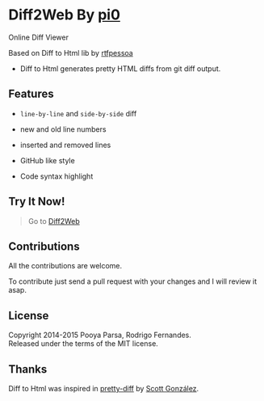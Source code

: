 # Diff2Web By [pi0](https://github.com/pi0)
Online Diff Viewer

Based on Diff to Html lib by [rtfpessoa](https://github.com/rtfpessoa)
- Diff to Html generates pretty HTML diffs from git diff output.

## Features

* `line-by-line` and `side-by-side` diff

* new and old line numbers

* inserted and removed lines

* GitHub like style

* Code syntax highlight

## Try It Now!

> Go to [Diff2Web](http://pi0.github.io/diff2web/)

## Contributions

All the contributions are welcome.

To contribute just send a pull request with your changes and I will review it asap.

## License

Copyright 2014-2015 Pooya Parsa, Rodrigo Fernandes.   
Released under the terms of the MIT license.

## Thanks

Diff to Html was inspired in [pretty-diff](https://github.com/scottgonzalez/pretty-diff) by [Scott González](https://github.com/scottgonzalez).
